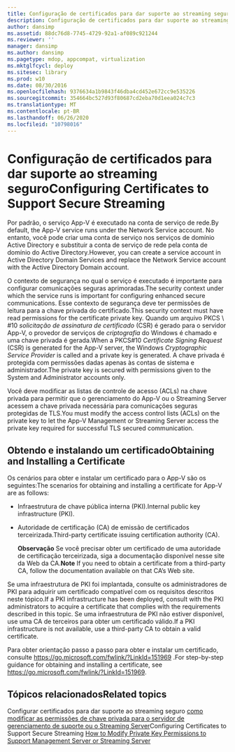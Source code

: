 ```yaml
---
title: Configuração de certificados para dar suporte ao streaming seguro
description: Configuração de certificados para dar suporte ao streaming seguro
author: dansimp
ms.assetid: 88dc76d8-7745-4729-92a1-af089c921244
ms.reviewer: ''
manager: dansimp
ms.author: dansimp
ms.pagetype: mdop, appcompat, virtualization
ms.mktglfcycl: deploy
ms.sitesec: library
ms.prod: w10
ms.date: 08/30/2016
ms.openlocfilehash: 9376634a1b9843f46dba4cd452e672cc9e535226
ms.sourcegitcommit: 354664bc527d93f80687cd2eba70d1eea024c7c3
ms.translationtype: MT
ms.contentlocale: pt-BR
ms.lasthandoff: 06/26/2020
ms.locfileid: "10798016"
---
```

# <span data-ttu-id="9bcdd-103">Configuração de certificados para dar suporte ao streaming seguro</span><span class="sxs-lookup"><span data-stu-id="9bcdd-103">Configuring Certificates to Support Secure Streaming</span></span>


<span data-ttu-id="9bcdd-104">Por padrão, o serviço App-V é executado na conta de serviço de rede.</span><span class="sxs-lookup"><span data-stu-id="9bcdd-104">By default, the App-V service runs under the Network Service account.</span></span> <span data-ttu-id="9bcdd-105">No entanto, você pode criar uma conta de serviço nos serviços de domínio Active Directory e substituir a conta de serviço de rede pela conta de domínio do Active Directory.</span><span class="sxs-lookup"><span data-stu-id="9bcdd-105">However, you can create a service account in Active Directory Domain Services and replace the Network Service account with the Active Directory Domain account.</span></span>

<span data-ttu-id="9bcdd-106">O contexto de segurança no qual o serviço é executado é importante para configurar comunicações seguras aprimoradas.</span><span class="sxs-lookup"><span data-stu-id="9bcdd-106">The security context under which the service runs is important for configuring enhanced secure communications.</span></span> <span data-ttu-id="9bcdd-107">Esse contexto de segurança deve ter permissões de leitura para a chave privada do certificado.</span><span class="sxs-lookup"><span data-stu-id="9bcdd-107">This security context must have read permissions for the certificate private key.</span></span> <span data-ttu-id="9bcdd-108">Quando um arquivo PKCS \ #10 *solicitação de assinatura de certificado* (CSR) é gerado para o servidor App-V, o provedor de serviços de *criptografia* do Windows é chamado e uma chave privada é gerada.</span><span class="sxs-lookup"><span data-stu-id="9bcdd-108">When a PKCS\#10 *Certificate Signing Request* (CSR) is generated for the App-V server, the Windows *Cryptographic Service Provider* is called and a private key is generated.</span></span> <span data-ttu-id="9bcdd-109">A chave privada é protegida com permissões dadas apenas às contas de sistema e administrador.</span><span class="sxs-lookup"><span data-stu-id="9bcdd-109">The private key is secured with permissions given to the System and Administrator accounts only.</span></span>

<span data-ttu-id="9bcdd-110">Você deve modificar as listas de controle de acesso (ACLs) na chave privada para permitir que o gerenciamento do App-V ou o Streaming Server acessem a chave privada necessária para comunicações seguras protegidas de TLS.</span><span class="sxs-lookup"><span data-stu-id="9bcdd-110">You must modify the access control lists (ACLs) on the private key to let the App-V Management or Streaming Server access the private key required for successful TLS secured communication.</span></span>

## <span data-ttu-id="9bcdd-111">Obtendo e instalando um certificado</span><span class="sxs-lookup"><span data-stu-id="9bcdd-111">Obtaining and Installing a Certificate</span></span>


<span data-ttu-id="9bcdd-112">Os cenários para obter e instalar um certificado para o App-V são os seguintes:</span><span class="sxs-lookup"><span data-stu-id="9bcdd-112">The scenarios for obtaining and installing a certificate for App-V are as follows:</span></span>

-   <span data-ttu-id="9bcdd-113">Infraestrutura de chave pública interna (PKI).</span><span class="sxs-lookup"><span data-stu-id="9bcdd-113">Internal public key infrastructure (PKI).</span></span>

-   <span data-ttu-id="9bcdd-114">Autoridade de certificação (CA) de emissão de certificados terceirizada.</span><span class="sxs-lookup"><span data-stu-id="9bcdd-114">Third-party certificate issuing certification authority (CA).</span></span>

    <span data-ttu-id="9bcdd-115">**Observação**  Se você precisar obter um certificado de uma autoridade de certificação terceirizada, siga a documentação disponível nesse site da Web da CA.</span><span class="sxs-lookup"><span data-stu-id="9bcdd-115">**Note** If you need to obtain a certificate from a third-party CA, follow the documentation available on that CA’s Web site.</span></span>

     

<span data-ttu-id="9bcdd-116">Se uma infraestrutura de PKI foi implantada, consulte os administradores de PKI para adquirir um certificado compatível com os requisitos descritos neste tópico.</span><span class="sxs-lookup"><span data-stu-id="9bcdd-116">If a PKI infrastructure has been deployed, consult with the PKI administrators to acquire a certificate that complies with the requirements described in this topic.</span></span> <span data-ttu-id="9bcdd-117">Se uma infraestrutura de PKI não estiver disponível, use uma CA de terceiros para obter um certificado válido.</span><span class="sxs-lookup"><span data-stu-id="9bcdd-117">If a PKI infrastructure is not available, use a third-party CA to obtain a valid certificate.</span></span>

<span data-ttu-id="9bcdd-118">Para obter orientação passo a passo para obter e instalar um certificado, consulte <https://go.microsoft.com/fwlink/?LinkId=151969> .</span><span class="sxs-lookup"><span data-stu-id="9bcdd-118">For step-by-step guidance for obtaining and installing a certificate, see <https://go.microsoft.com/fwlink/?LinkId=151969>.</span></span>

## <span data-ttu-id="9bcdd-119">Tópicos relacionados</span><span class="sxs-lookup"><span data-stu-id="9bcdd-119">Related topics</span></span>


<span data-ttu-id="9bcdd-120">Configurar certificados para dar suporte ao streaming seguro [como modificar as permissões de chave privada para o servidor de gerenciamento de suporte ou o Streaming Server](how-to-modify-private-key-permissions-to-support-management-server-or-streaming-server.md)</span><span class="sxs-lookup"><span data-stu-id="9bcdd-120">Configuring Certificates to Support Secure Streaming [How to Modify Private Key Permissions to Support Management Server or Streaming Server](how-to-modify-private-key-permissions-to-support-management-server-or-streaming-server.md)</span></span>

 

 





